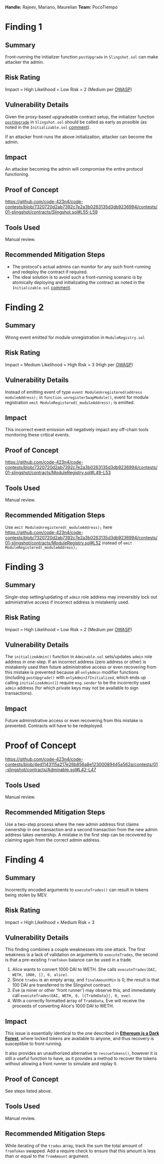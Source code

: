 **Handle:** Rajeev, Mariano, Maurelian
**Team:** PocoTiempo

# Finding 1
## Summary
Front-running the initializer function `postUpgrade` in `Slingshot.sol` can make attacker the admin.

## Risk Rating

Impact = High
Likelihood = Low
Risk = 2 (Medium per [OWASP](https://owasp.org/www-community/OWASP_Risk_Rating_Methodology))

## Vulnerability Details

Given the proxy-based upgradeable contract setup, the initializer function [`postUpgrade`](https://github.com/code-423n4/code-contests/blob/7320720d2ab7392c7e2a3b0263135d3db9236994/contests/01-slingshot/contracts/Slingshot.sol#L55-L59) in `Slingshot.sol` should be called as early as possible (as noted in the `Initializable.sol` [comment](https://github.com/code-423n4/code-contests/blob/7320720d2ab7392c7e2a3b0263135d3db9236994/contests/01-slingshot/contracts/Initializable.sol#L13-L14)).

If an attacker front-runs the above initialization, attacker can become the admin.

## Impact

An attacker becoming the admin will compromise the entire protocol functioning.

## Proof of Concept

https://github.com/code-423n4/code-contests/blob/7320720d2ab7392c7e2a3b0263135d3db9236994/contests/01-slingshot/contracts/Slingshot.sol#L55-L59

## Tools Used
Manual review.

## Recommended Mitigation Steps
* The protocol's actual admins can monitor for any such front-running and redeploy the contract if required.
* The ideal solution is to avoid such a front-running scenario is by atomically deploying and initializating the contract as noted in the `Initializable.sol` [comment](https://github.com/code-423n4/code-contests/blob/7320720d2ab7392c7e2a3b0263135d3db9236994/contests/01-slingshot/contracts/Initializable.sol#L13-L14).


# Finding 2
## Summary
Wrong event emitted for module unregistration in `ModuleRegistry.sol`

## Risk Rating
Impact = Medium
Likelihood = High
Risk = 3 (High per [OWASP](https://owasp.org/www-community/OWASP_Risk_Rating_Methodology))

## Vulnerability Details
Instead of emitting event of type `event ModuleUnregistered(address moduleAddress);` in `function unregisterSwapModule()`, event for module registration `emit ModuleRegistered(_moduleAddress);` is emitted.

## Impact
This incorrect event emission will negatively impact any off-chain tools monitoring these critical events.

## Proof of Concept
https://github.com/code-423n4/code-contests/blob/7320720d2ab7392c7e2a3b0263135d3db9236994/contests/01-slingshot/contracts/ModuleRegistry.sol#L49-L53

## Tools Used
Manual review.

## Recommended Mitigation Steps

Use `emit ModuleUnregistered(_moduleAddress);` here https://github.com/code-423n4/code-contests/blob/7320720d2ab7392c7e2a3b0263135d3db9236994/contests/01-slingshot/contracts/ModuleRegistry.sol#L52 instead of `emit ModuleRegistered(_moduleAddress);`

# Finding 3
## Summary
Single-step setting/updating of `admin` role address may irreversibly lock out administrative access if incorrect address is mistakenly used.

## Risk Rating
Impact = High
Likelihood = Low
Risk = 2 (Medium per [OWASP](https://owasp.org/www-community/OWASP_Risk_Rating_Methodology))

## Vulnerability Details
The `initializeAdmin()` function in `Adminable.sol` sets/updates `admin` role address in one-step. If an incorrect address (zero address or other) is mistakenly used then future administrative access or even recovering from this mistake is prevented because all `onlyAdmin` modifier functions (including `postUpgrade()` with `onlyAdminIfInitialized`, which ends up calling `initializeAdmin()`) require `msg.sender` to be the incorrectly used `admin` address (for which private keys may not be available to sign transactions).

## Impact
Future administrative access or even recovering from this mistake is prevented. Contracts will have to be redeployed.

# Proof of Concept
https://github.com/code-423n4/code-contests/blob/4ed1143115a217e26b856a8e12300089445a562a/contests/01-slingshot/contracts/Adminable.sol#L42-L47

## Tools Used
Manual review.

## Recommended Mitigation Steps
Use a two-step process where the new admin address first claims ownership in one transaction and a second transaction from the new admin address takes ownership. A mistake in the first step can be recovered by claiming again from the correct admin address.



# Finding 4
## Summary
Incorrectly encoded arguments to `executeTrades()` can result in tokens being stolen by MEV.

## Risk Rating
Impact = High
Likelihood = Medium
Risk = 3

## Vulnerability Details
This finding combines a couple weaknesses into one attack. The first weakness is a lack of validation on arguments to `executeTrades`, the second is that a pre-existing `fromToken` balance can be used in a trade.

1. Alice wants to convert 1000 DAI to WETH. She calls `executeTrades(DAI, WETH, 1000, [], 0, alice)`.
2. Since `trades` is an empty array, and `finalAmountMin` is 0, the result is that 100 DAI are transferred to the Slingshot contract.
3. Eve (a miner or other 'front runner') may observe this, and immediately call `executeTrades(DAI, WETH, 0, [{TradeData}], 0, eve)`.
4. With a correctly formatted array of `TradeData`, Eve will receive the proceeds of converting Alice's 1000 DAI to WETH.

## Impact

This issue is essentially identical to the one described in [**Ethereum is a Dark Forest**](https://medium.com/@danrobinson/ethereum-is-a-dark-forest-ecc5f0505dff), where locked tokens are available to anyone, and thus recovery is susceptible to front running.

It also provides an unauthorized alternative to `rescueTokens()`, however it is still a useful function to have, as it provides a method to recover the tokens without allowing a front runner to simulate and replay it.

## Proof of Concept
See steps listed above.

## Tools Used
Manual review.
## Recommended Mitigation Steps
While iterating of the `trades` array, track the sum the total amount of `fromToken` swapped. Add a require check to ensure that this amount is less than or equal to the `fromAmount` argument.

